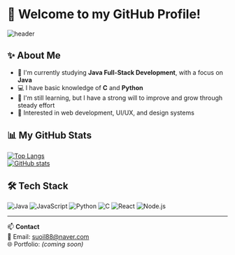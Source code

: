 # 👋 Welcome to my GitHub Profile!

![header](https://capsule-render.vercel.app/api?type=waving&color=gradient&height=180&section=header&text=LibertasAutMors&fontSize=40)

## ✨ About Me
- 🎯 I'm currently studying **Java Full-Stack Development**, with a focus on **Java**
- 💻 I have basic knowledge of **C** and **Python**
- 🚀 I'm still learning, but I have a strong will to improve and grow through steady effort
- 🎨 Interested in web development, UI/UX, and design systems

## 📊 My GitHub Stats
[![Top Langs](https://github-readme-stats.vercel.app/api/top-langs/?username=LibertasAutMors&layout=compact&theme=tokyonight)](https://github.com/anuraghazra/github-readme-stats)  
[![GitHub stats](https://github-readme-stats.vercel.app/api?username=LibertasAutMors&show_icons=true&theme=tokyonight)](https://github.com/anuraghazra/github-readme-stats)

## 🛠️ Tech Stack
![Java](https://img.shields.io/badge/-Java-007396?style=flat-square&logo=java&logoColor=white)
![JavaScript](https://img.shields.io/badge/-JavaScript-F7DF1E?style=flat-square&logo=javascript&logoColor=black)
![Python](https://img.shields.io/badge/-Python-3776AB?style=flat-square&logo=python&logoColor=white)
![C](https://img.shields.io/badge/-C-A8B9CC?style=flat-square&logo=c&logoColor=white)
![React](https://img.shields.io/badge/-React-61DAFB?style=flat-square&logo=react&logoColor=white)
![Node.js](https://img.shields.io/badge/-Node.js-339933?style=flat-square&logo=node.js&logoColor=white)

---

📫 **Contact**  
📧 Email: suoil88@naver.com  
🌐 Portfolio: *(coming soon)*  


